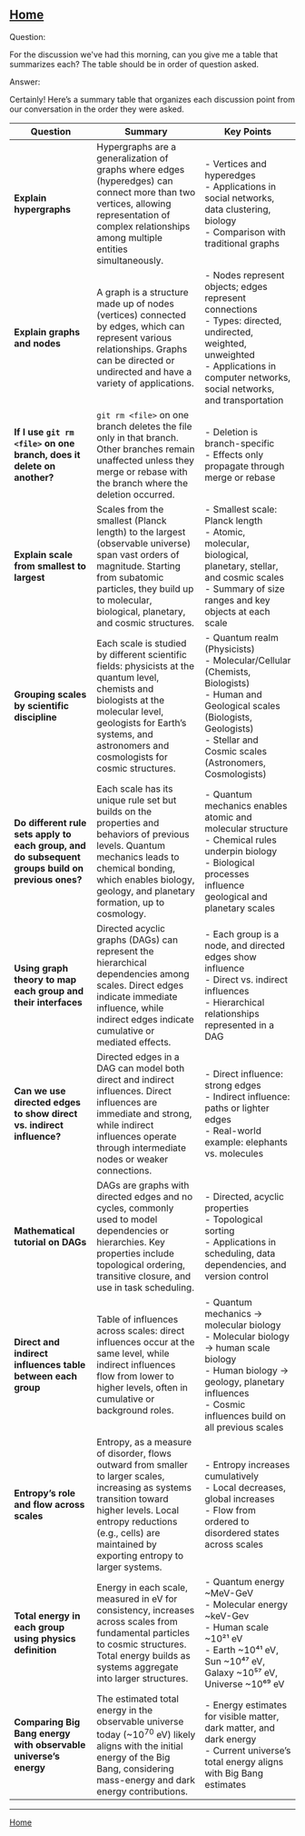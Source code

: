 [Home](https://t2m.io/VwvDcuw)
---

Question:

For the discussion we've had this morning, can  you give me a table that summarizes each? The table should be in order of question asked.

Answer:

Certainly! Here’s a summary table that organizes each discussion point from our conversation in the order they were asked.

| **Question** | **Summary** | **Key Points** |
|--------------|-------------|----------------|
| **Explain hypergraphs** | Hypergraphs are a generalization of graphs where edges (hyperedges) can connect more than two vertices, allowing representation of complex relationships among multiple entities simultaneously. | - Vertices and hyperedges<br>- Applications in social networks, data clustering, biology<br>- Comparison with traditional graphs |
| **Explain graphs and nodes** | A graph is a structure made up of nodes (vertices) connected by edges, which can represent various relationships. Graphs can be directed or undirected and have a variety of applications. | - Nodes represent objects; edges represent connections<br>- Types: directed, undirected, weighted, unweighted<br>- Applications in computer networks, social networks, and transportation |
| **If I use `git rm <file>` on one branch, does it delete on another?** | `git rm <file>` on one branch deletes the file only in that branch. Other branches remain unaffected unless they merge or rebase with the branch where the deletion occurred. | - Deletion is branch-specific<br>- Effects only propagate through merge or rebase |
| **Explain scale from smallest to largest** | Scales from the smallest (Planck length) to the largest (observable universe) span vast orders of magnitude. Starting from subatomic particles, they build up to molecular, biological, planetary, and cosmic structures. | - Smallest scale: Planck length<br>- Atomic, molecular, biological, planetary, stellar, and cosmic scales<br>- Summary of size ranges and key objects at each scale |
| **Grouping scales by scientific discipline** | Each scale is studied by different scientific fields: physicists at the quantum level, chemists and biologists at the molecular level, geologists for Earth’s systems, and astronomers and cosmologists for cosmic structures. | - Quantum realm (Physicists)<br>- Molecular/Cellular (Chemists, Biologists)<br>- Human and Geological scales (Biologists, Geologists)<br>- Stellar and Cosmic scales (Astronomers, Cosmologists) |
| **Do different rule sets apply to each group, and do subsequent groups build on previous ones?** | Each scale has its unique rule set but builds on the properties and behaviors of previous levels. Quantum mechanics leads to chemical bonding, which enables biology, geology, and planetary formation, up to cosmology. | - Quantum mechanics enables atomic and molecular structure<br>- Chemical rules underpin biology<br>- Biological processes influence geological and planetary scales |
| **Using graph theory to map each group and their interfaces** | Directed acyclic graphs (DAGs) can represent the hierarchical dependencies among scales. Direct edges indicate immediate influence, while indirect edges indicate cumulative or mediated effects. | - Each group is a node, and directed edges show influence<br>- Direct vs. indirect influences<br>- Hierarchical relationships represented in a DAG |
| **Can we use directed edges to show direct vs. indirect influence?** | Directed edges in a DAG can model both direct and indirect influences. Direct influences are immediate and strong, while indirect influences operate through intermediate nodes or weaker connections. | - Direct influence: strong edges<br>- Indirect influence: paths or lighter edges<br>- Real-world example: elephants vs. molecules |
| **Mathematical tutorial on DAGs** | DAGs are graphs with directed edges and no cycles, commonly used to model dependencies or hierarchies. Key properties include topological ordering, transitive closure, and use in task scheduling. | - Directed, acyclic properties<br>- Topological sorting<br>- Applications in scheduling, data dependencies, and version control |
| **Direct and indirect influences table between each group** | Table of influences across scales: direct influences occur at the same level, while indirect influences flow from lower to higher levels, often in cumulative or background roles. | - Quantum mechanics → molecular biology<br>- Molecular biology → human scale biology<br>- Human biology → geology, planetary influences<br>- Cosmic influences build on all previous scales |
| **Entropy’s role and flow across scales** | Entropy, as a measure of disorder, flows outward from smaller to larger scales, increasing as systems transition toward higher levels. Local entropy reductions (e.g., cells) are maintained by exporting entropy to larger systems. | - Entropy increases cumulatively<br>- Local decreases, global increases<br>- Flow from ordered to disordered states across scales |
| **Total energy in each group using physics definition** | Energy in each scale, measured in eV for consistency, increases across scales from fundamental particles to cosmic structures. Total energy builds as systems aggregate into larger structures. | - Quantum energy ~MeV-GeV<br>- Molecular energy ~keV-Gev<br>- Human scale ~10²¹ eV<br>- Earth ~10⁴¹ eV, Sun ~10⁴⁷ eV, Galaxy ~10⁵⁷ eV, Universe ~10⁶⁹ eV |
| **Comparing Big Bang energy with observable universe’s energy** | The estimated total energy in the observable universe today (~$10^{70}$ eV) likely aligns with the initial energy of the Big Bang, considering mass-energy and dark energy contributions. | - Energy estimates for visible matter, dark matter, and dark energy<br>- Current universe’s total energy aligns with Big Bang estimates

---

[Home](https://t2m.io/VwvDcuw)

